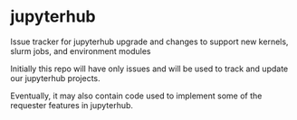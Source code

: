 # jupyterhub
Issue tracker for jupyterhub upgrade and changes to support new kernels, slurm jobs, and environment modules

Initially this repo will have only issues and will be used to track and update our jupyterhub projects.

Eventually, it may also contain code used to implement some of the requester features in jupyterhub.
